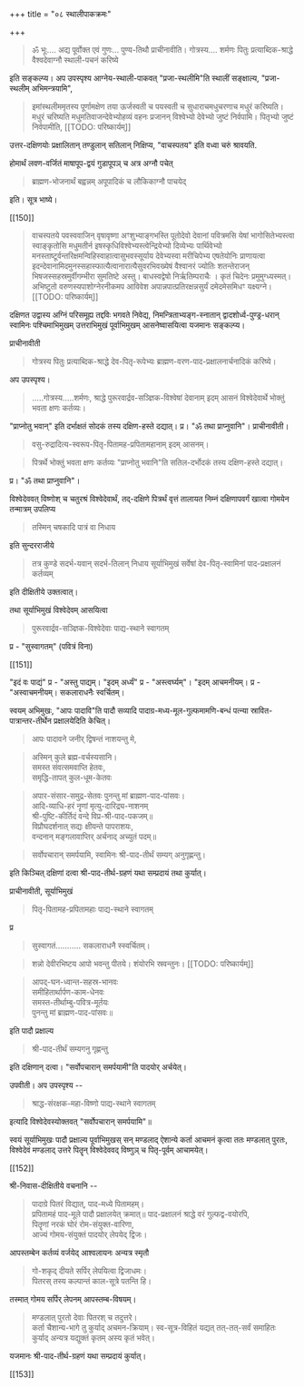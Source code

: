 +++
title = "०८ स्थालीपाकक्रमः"

+++

> ॐ भूः.... अद्य पूर्वोक्त एवं गुणः... पुण्य-तिथौ प्राचीनावीति। गोत्रस्य.... शर्मणः पितुः प्रत्याब्दिक-श्राद्धे वैश्वदेवाग्नौ स्थाली-पचनं करिष्ये 

इति सङ्कल्प्य। अप उपस्पृश्य आग्नेय-स्थाली-पाकवत् "प्रजा-स्थलीमि"ति स्थालीं सङ्क्षाल्य, "प्रजा-स्थलीम् अभिमन्त्रयामि", 

> इमांस्थलीममृतस्य पूर्णामक्षेण तया ऊर्जस्वती च पयस्वती च सुधाराचमधुचरणाच मधुरं करिष्यति। मधुरं चरिष्यति मधुमतिवाजन्देवेभ्योहव्यं वहनः प्रजानन् विश्वेभ्यो देवेभ्यो जुष्टं निर्वपामि। पितृभ्यो जुष्टं निर्वपामीति, 
[[TODO: परिष्कार्यम्]]

उत्तर-दक्षिणयोः प्रक्षालितान् तण्डुलान् सतिलान् निक्षिप्य, "वाचस्पतय" इति वध्वा चरुं श्रावयति.

होमार्थं लवण-वर्जितं माषापूप-द्वयं गुडापूपञ् च अत्र अग्नौ पचेत् 

> ब्राह्मण-भोजनार्थं बह्वन्नम् अपूपादिकं च लौकिकाग्नौ पाचयेद् 

इति। सूत्र भाष्ये। 

[[150]]

> वाचस्पतये पवस्ववाजिन् वृषावृष्णा अꣳशुभ्याङ्गभस्ति पूतोदेवो देवानां पवित्रमसि येषां भागोसितेभ्यस्त्वा स्वाङ्कृतोसि मधुमतीर्न इषस्कृधिविश्वेभ्यस्त्वेन्द्रियेभ्यो दिव्येभ्यः पार्थिवेभ्यो मनस्ताष्टूर्वन्तरिक्षमन्विहिस्वाहात्वासुभवस्सूर्याय देवेभ्यस्वा मरीचिपेभ्य एषतेयोनिः प्राणायत्वा इदन्देवानामिदमुनस्सहास्फात्यैत्वानारात्यैसुवरभिवख्येषं वैश्वानरं ज्योतिः शतन्तेराजन् भिषजस्सहस्रमुर्वीगम्भीरा सुमतिष्टे अस्तु। बाधस्वद्वेषो निर्ऋतिम्पराचैः । कृतं चिदेनः प्रमुमुग्ध्यस्मत्। अभिष्टुतो वरुणस्यपाशोग्नेरनीकमप आविवेश अपान्नपात्प्रतिरक्षन्नसुर्यं दमेदमेसमिधꣳ यक्ष्यग्ने।
[[TODO: परिष्कार्यम्]] 

दक्षिणत उद्वास्य अग्निं परिसमूह्य तद्दविः भगवते निवेद्य, निमन्त्रिताभ्यङ्ग-स्नातान् द्वादशोर्ध्व-पुण्ड्र-धरान् स्वामिनः पश्चिमाभिमुखम् उत्तराभिमुखं पूर्वाभिमुखम् आसनेष्वासयित्वा यजमानः सङ्कल्प्य। 

प्राचीनावीती 

> गोत्रस्य पितुः प्रत्याब्दिक-श्राद्धे देव-पितृ-रूपेभ्यः ब्राह्मण-वरण-पाद-प्रक्षालनार्चनादिकं करिष्ये।

अप उपस्पृश्य।

> .....गोत्रस्य.....शर्मणः, श्राद्धे पुरूरवार्द्रव-सञ्ज्ञिक-विश्वेषां देवानाम् इदम् आसनं विश्वेदेवार्थे भोक्तुं भवता क्षणः कर्तव्यः।

"प्राप्नोतु भवान्" इति दर्भाक्षतं सोदकं तस्य दक्षिण-हस्ते दद्यात्। प्र। "ॐ तथा प्राप्नुवानि"। प्राचीनावीती।

> वसु-रुद्रादित्य-स्वरूप-पितृ-पितामह-प्रपितामहानाम् इदम् आसनम्।

> पित्रर्थे भोक्तुं भवता क्षणः कर्तव्यः "प्राप्नोतु भवानि"ति सतिल-दर्भोदकं तस्य दक्षिण-हस्ते दद्यात्।

प्र। "ॐ तथा प्राप्नुवानि"।

विश्वेदेववत् विष्णोश् च चतुरश्रं विश्वेदेवार्थं, तद्-दक्षिणे पित्रर्थं वृत्तं तालायत निम्नं दक्षिणापवर्गं खात्वा गोमयेन तन्मात्रम् उपलिप्य 

> तस्मिन् चषकादि पात्रं वा निधाय 

इति सुन्दरराजीये 

> तत्र कुण्डे सदर्भ-यवान् सदर्भ-तिलान् निधाय सूर्याभिमुखं सर्वेषां देव-पितृ-स्वामिनां पाद-प्रक्षालनं कर्तव्यम् 

इति दीक्षितीये उक्तत्वात्।

तथा सूर्याभिमुखं विश्वेदेवम् आसयित्वा 

> पुरूरवार्द्रव-सञ्ज्ञिक-विश्वेदेवाः पाद्य-स्थाने स्वागतम् 

प्र - "सुस्वागतम्" (पवित्रं विना) 

[[151]]

"इदं वः पाद्यं" प्र - "अस्तु पाद्यम्। "इदम् अर्ध्यं" प्र - "अस्त्वर्घ्यम्"। "इदम् आचमनीयम्। प्र - "अस्वाचमनीयम्। सकलाराधनैः स्वर्चितम्। 

स्वयम् अभिमुखः, "आपः पादावि"ति पादौ सव्यादि पादाग्र-मध्य-मूल-गुल्फमामणि-बन्धं पत्न्या स्रावित-पात्रान्तर-तीर्थेन प्रक्षालयेदिति केचित्।

> आपः पादावने जनीर् द्विषन्तं नाशयन्तु मे, 

> अस्मिन् कुले ब्रह्म-वर्चस्यसानि।  
समस्त संवत्समवाप्ति हेतवः,  
समृद्धि-तापत् कुल-धूम-केतवः 

> अपार-संसार-समुद्र-सेतवः पुनन्तु मां ब्राह्मण-पाद-पांसवः।  
आदि-व्याधि-हरं नॄणां मृत्यु-दारिद्र्य-नाशनम्  
श्री-पुष्टि-कीर्तिदं वन्दे विप्र-श्री-पाद-पकजम्॥  
विप्रौघदर्शनात् सद्यः क्षीयन्ते पापराशयः,  
वन्दनान् मङ्गलावाप्तिर् अर्चनाद् अच्युतं पदम्॥ 

> सर्वोपचारान् समर्पयामि, स्वामिनः श्री-पाद-तीर्थं सम्यग् अनुगृह्णन्तु। 

इति किञ्चित् दक्षिणां दत्वा श्री-पाद-तीर्थ-ग्रहणं यथा सम्प्रदायं तथा कुर्यात्। 

प्राचीनावीती, सूर्याभिमुखं 

> पितृ-पितामह-प्रपितामहाः पाद्य-स्थाने स्वागतम्

प्र 

> सुस्वागतं........... सकलाराधनै स्स्वर्चितम्। 

> शन्नो देवीरभिष्टय आपो भवन्तु पीतये। शंयोरभि स्रवन्तुनः। 
[[TODO: परिष्कार्यम्]]

> आपद्-घन-ध्वान्त-सहस्र-भानवः  
समीहितार्थार्पण-काम-धेनवः  
समस्त-तीर्थाम्बु-पवित्र-मूर्तयः  
पुनन्तु मां ब्राह्मण-पाद-पांसवः॥ 

इति पादौ प्रक्षाल्य 

> श्री-पाद-तीर्थं सम्यगनु गृह्णन्तु 

इति दक्षिणान् दत्वा। "सर्वोपचारान् समर्पयामी"ति पादयोर् अर्चयेत्। 

उपवीती। अप उपस्पृश्य -- 

> श्राद्ध-संरक्षक-महा-विष्णो पाद्य-स्थाने स्वागतम् 

इत्यादि विश्वेदेवस्योक्तवत् "सर्वोपचारान् समर्पयामि"॥ 

स्वयं सूर्याभिमुखः पादौ प्रक्षाल्य पूर्वाभिमुखस् सन् मण्डलाद् ऐशान्ये कर्ता आचमनं कृत्वा ततः मण्डलात् पुरतः, विश्वेदेवं मण्डलाद् उत्तरे पितॄन् विश्वेदेववद् विष्णुञ् च पितृ-पूर्वम् आचामयेत्।

[[152]]

श्री-निवास-दीक्षितीये वचनानि -- 

> पादाग्रे पितरं विद्यात्, पाद-मध्ये पितामहम्।  
प्रपितामहं पाद-मूले पादौ प्रक्षालयेत् क्रमात्॥
पाद-प्रक्षालनं श्राद्धे वरं गुल्फद्व-वयोरपि,  
पितॄणां नरकं घोरं रोम-संयुक्त-वारिणा,  
आज्यं गोमय-संयुक्तं पादयोर् लेपयेद् द्विजः। 

आपस्तम्बेन कर्तव्यं वर्जयेद् आश्वलायनः अन्यत्र स्मृतौ 

> गो-शकृद् दीयते सर्पिर् लेपयित्वा द्विजाधमः।  
पितरस् तस्य कल्पान्तं काल-सूत्रे पतन्ति हि। 

तस्मात् गोमय सर्पिर् लेपनम् आपस्तम्ब-विषयम्। 

> मण्डलात् पुरतो देवाः पितरश् च तदुत्तरे।  
कर्ता चैशान्य-भागे तु कुर्याद् अचमन-क्रियाम्। स्व-सूत्र-विहितं यद्यत् तत्-तत्-सर्वं समाहितः  
कुर्याद् अन्यत्र यद्युक्तं कृतम् अस्य कृतं भवेत्। 

यजमानः श्री-पाद-तीर्थ-ग्रहणं यथा सम्प्रदायं कुर्यात्। 

[[153]]